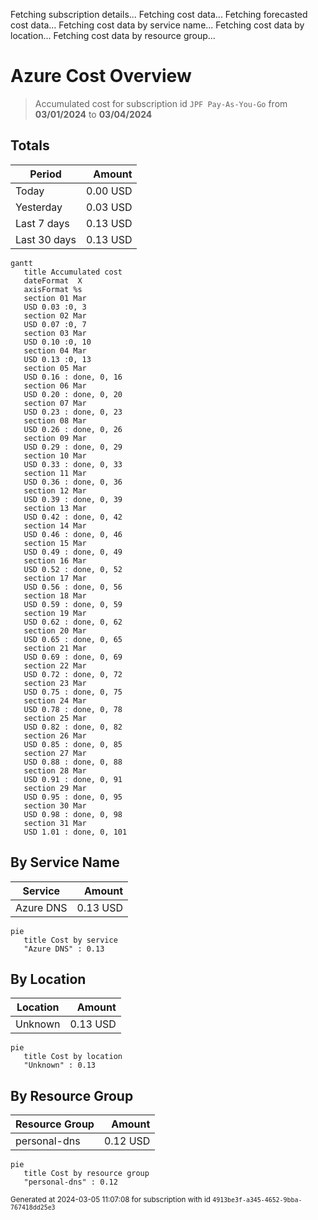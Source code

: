 Fetching subscription details...
Fetching cost data...
Fetching forecasted cost data...
Fetching cost data by service name...
Fetching cost data by location...
Fetching cost data by resource group...
# Azure Cost Overview

> Accumulated cost for subscription id `JPF Pay-As-You-Go` from **03/01/2024** to **03/04/2024**

## Totals

|Period|Amount|
|---|---:|
|Today|0.00 USD|
|Yesterday|0.03 USD|
|Last 7 days|0.13 USD|
|Last 30 days|0.13 USD|

```mermaid
gantt
   title Accumulated cost
   dateFormat  X
   axisFormat %s
   section 01 Mar
   USD 0.03 :0, 3
   section 02 Mar
   USD 0.07 :0, 7
   section 03 Mar
   USD 0.10 :0, 10
   section 04 Mar
   USD 0.13 :0, 13
   section 05 Mar
   USD 0.16 : done, 0, 16
   section 06 Mar
   USD 0.20 : done, 0, 20
   section 07 Mar
   USD 0.23 : done, 0, 23
   section 08 Mar
   USD 0.26 : done, 0, 26
   section 09 Mar
   USD 0.29 : done, 0, 29
   section 10 Mar
   USD 0.33 : done, 0, 33
   section 11 Mar
   USD 0.36 : done, 0, 36
   section 12 Mar
   USD 0.39 : done, 0, 39
   section 13 Mar
   USD 0.42 : done, 0, 42
   section 14 Mar
   USD 0.46 : done, 0, 46
   section 15 Mar
   USD 0.49 : done, 0, 49
   section 16 Mar
   USD 0.52 : done, 0, 52
   section 17 Mar
   USD 0.56 : done, 0, 56
   section 18 Mar
   USD 0.59 : done, 0, 59
   section 19 Mar
   USD 0.62 : done, 0, 62
   section 20 Mar
   USD 0.65 : done, 0, 65
   section 21 Mar
   USD 0.69 : done, 0, 69
   section 22 Mar
   USD 0.72 : done, 0, 72
   section 23 Mar
   USD 0.75 : done, 0, 75
   section 24 Mar
   USD 0.78 : done, 0, 78
   section 25 Mar
   USD 0.82 : done, 0, 82
   section 26 Mar
   USD 0.85 : done, 0, 85
   section 27 Mar
   USD 0.88 : done, 0, 88
   section 28 Mar
   USD 0.91 : done, 0, 91
   section 29 Mar
   USD 0.95 : done, 0, 95
   section 30 Mar
   USD 0.98 : done, 0, 98
   section 31 Mar
   USD 1.01 : done, 0, 101
```

## By Service Name

|Service|Amount|
|---|---:|
|Azure DNS|0.13 USD|

```mermaid
pie
   title Cost by service
   "Azure DNS" : 0.13
```

## By Location

|Location|Amount|
|---|---:|
|Unknown|0.13 USD|

```mermaid
pie
   title Cost by location
   "Unknown" : 0.13
```

## By Resource Group

|Resource Group|Amount|
|---|---:|
|personal-dns|0.12 USD|

```mermaid
pie
   title Cost by resource group
   "personal-dns" : 0.12
```

<sup>Generated at 2024-03-05 11:07:08 for subscription with id `4913be3f-a345-4652-9bba-767418dd25e3`</sup>
